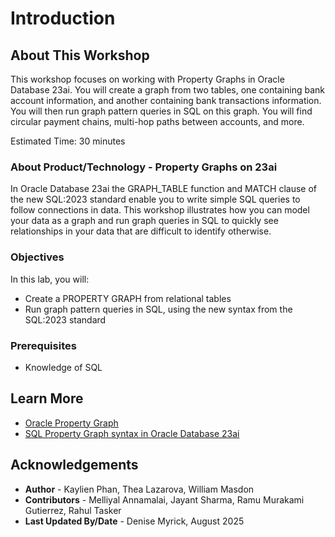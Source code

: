 # Introduction

## About This Workshop

This workshop focuses on working with Property Graphs in Oracle Database 23ai. You will create a graph from two tables, one containing bank account information, and another containing bank transactions information.  You will then run graph pattern queries in SQL on this graph.   You will find circular payment chains, multi-hop paths between accounts, and more.

Estimated Time: 30 minutes

### About Product/Technology - Property Graphs on 23ai

In Oracle Database 23ai the GRAPH_TABLE function and MATCH clause of the new SQL:2023 standard enable you to write simple SQL queries to follow connections in data.  This workshop illustrates how you can model your data as a graph and run graph queries in SQL to quickly see relationships in your data that are difficult to identify otherwise.

### Objectives

In this lab, you will:

* Create a PROPERTY GRAPH from relational tables
* Run graph pattern queries in SQL, using the new syntax from the SQL:2023 standard

### Prerequisites

* Knowledge of SQL

## Learn More

* [Oracle Property Graph](https://docs.oracle.com/en/database/oracle/property-graph/index.html)
* [SQL Property Graph syntax in Oracle Database 23ai](https://docs.oracle.com/en/database/oracle/property-graph/25.3/spgdg/sql-ddl-statements-property-graphs.html)

## Acknowledgements

* **Author** - Kaylien Phan, Thea Lazarova, William Masdon
* **Contributors** - Melliyal Annamalai, Jayant Sharma, Ramu Murakami Gutierrez, Rahul Tasker
* **Last Updated By/Date** - Denise Myrick, August 2025

